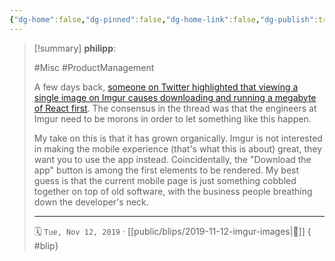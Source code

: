 ```yaml
---
{"dg-home":false,"dg-pinned":false,"dg-home-link":false,"dg-publish":true,"type":"blip","created-date":"2019-11-12T00:00:00","disabled rules":["yaml-title","yaml-title-alias","file-name-heading"],"title":"philipp @ 2019-11-12","dg-permalink":"2019/11/12/imgur-images/","updated-date":"2025-05-01T10:04:04","dg-path":"blips/2019-11-12-imgur-images.md","permalink":"/2019/11/12/imgur-images/","dgPassFrontmatter":true}
---
```


> [!summary] **philipp**:
>
> #Misc #ProductManagement
>
> A few days back, [someone on Twitter highlighted that viewing a single image on
> Imgur causes downloading and running a megabyte of React
> first](https://twitter.com/csswizardry/status/1185604806901207045). The
> consensus in the thread was that the engineers at Imgur need to be morons in
> order to let something like this happen.
>
> My take on this is that it has grown organically. Imgur is not interested in
> making the mobile experience (that's what this is about) great, they want you to
> use the app instead. Coincidentally, the "Download the app" button is among the
> first elements to be rendered. My best guess is that the current mobile page is
> just something cobbled together on top of old software, with the business people
> breathing down the developer's neck.
> - - -
>
> 🗓️ `Tue, Nov 12, 2019` · [[public/blips/2019-11-12-imgur-images\|🔗]]
{ #blip}

